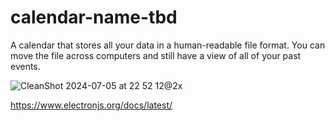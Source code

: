 # calendar-name-tbd

A calendar that stores all your data in a human-readable file format. You can move the file across computers and still have a view of all of your past events.

![CleanShot 2024-07-05 at 22 52 12@2x](https://github.com/jaspermayone/calendar-name-tbd/assets/65788728/86c481ff-b5bc-42cc-ab21-bb694bf7d23d)


https://www.electronjs.org/docs/latest/
